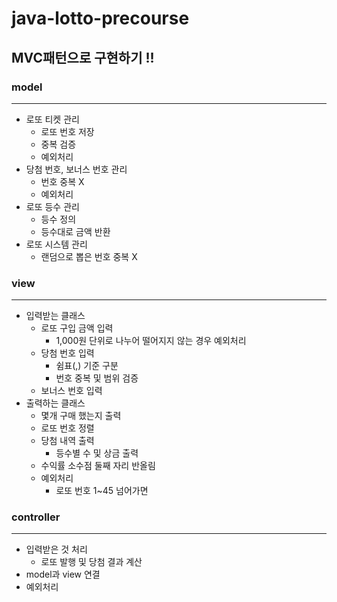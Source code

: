 # java-lotto-precourse

## MVC패턴으로 구현하기 !!


### model
- - - 
  + 로또 티켓 관리
    + 로또 번호 저장
    + 중복 검증
    + 예외처리
  + 당첨 번호, 보너스 번호 관리
    + 번호 중복 X
    + 예외처리
  + 로또 등수 관리
    + 등수 정의
    + 등수대로 금액 반환
  + 로또 시스템 관리
    + 랜덤으로 뽑은 번호 중복 X 
### view
- - - 
  + 입력받는 클래스
    + 로또 구입 금액 입력
      + 1,000원 단위로 나누어 떨어지지 않는 경우 예외처리
    + 당첨 번호 입력
      + 쉼표(,) 기준 구분
      + 번호 중복 및 범위 검증
    + 보너스 번호 입력
  + 출력하는 클래스
    + 몇개 구매 했는지 출력
    + 로또 번호 정렬
    + 당첨 내역 출력
      + 등수별 수 및 상금 출력
    + 수익률 소수점 둘째 자리 반올림
    + 예외처리
      + 로또 번호 1~45 넘어가면 
### controller
- - - 
  + 입력받은 것 처리
    + 로또 발행 및 당첨 결과 계산
  + model과 view 연결
  + 예외처리